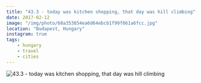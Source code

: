 ```yaml
---
title: "43.3 - today was kitchen shopping, that day was hill climbing"
date: 2017-02-12
image: "/img/photo/68a353654ea6d64ebcb1f99f861a6fcc.jpg"
location: "Budapest, Hungary"
instagram: true
tags:
    - hungary
    - travel
    - cities
---
```


![43.3 - today was kitchen shopping, that day was hill climbing](/img/photo/68a353654ea6d64ebcb1f99f861a6fcc.jpg)
